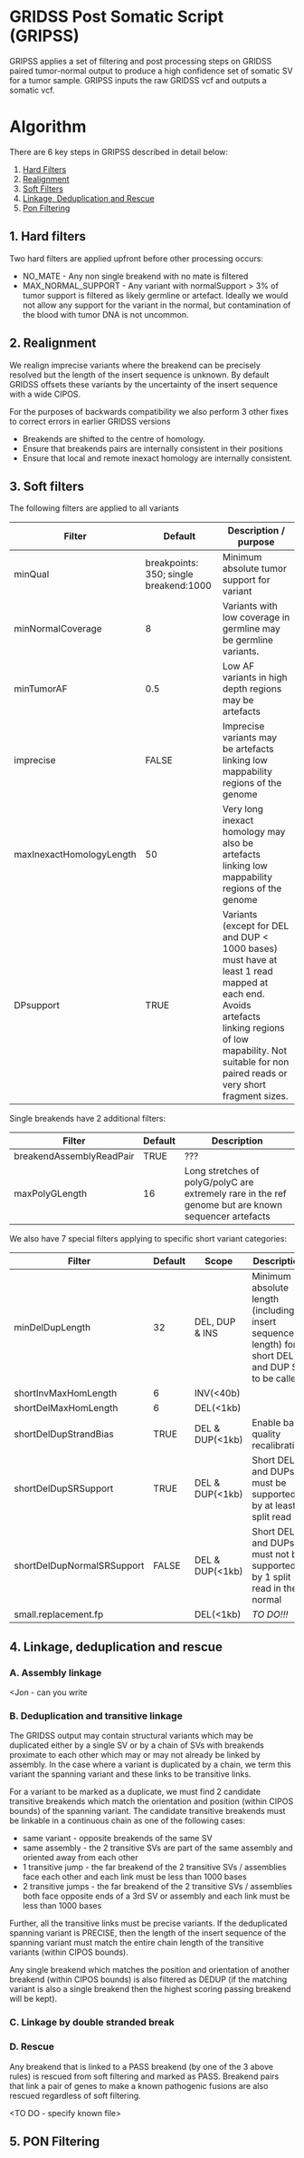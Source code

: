 # GRIDSS Post Somatic Script (GRIPSS)

GRIPSS applies a set of filtering and post processing steps on GRIDSS paired tumor-normal output to produce a high confidence set of somatic SV for a tumor sample.    GRIPSS inputs the raw GRIDSS vcf and outputs a somatic vcf.


# Algorithm

There are 6 key steps in GRIPSS described in detail below:
  1. [Hard Filters](#1-hard-filters)
  2. [Realignment](#2-realignment)
  3. [Soft Filters](#3-soft-filters)
  4. [Linkage, Deduplication and Rescue](#4-linkage-deduplication-and-rescue)
  5. [Pon Filtering](#5-pon-filtering)

## 1. Hard filters

Two hard filters are applied upfront before other processing occurs:
* NO_MATE - Any non single breakend with no mate is filtered
* MAX_NORMAL_SUPPORT - Any variant with normalSupport > 3% of tumor support is filtered as likely germline or artefact.  Ideally we would not allow any support for the variant in the normal, but contamination of the blood with tumor DNA is not uncommon.

## 2. Realignment

We realign imprecise variants where the breakend can be precisely resolved but the length of the insert sequence is unknown.  By default GRIDSS offsets these variants by the uncertainty of the insert sequence with a wide CIPOS.

For the purposes of backwards compatibility we also perform 3 other fixes to correct errors in earlier GRIDSS versions
* Breakends are shifted to the centre of homology.  
* Ensure that breakends pairs are internally consistent in their positions
* Ensure that local and remote inexact homology are internally consistent.

## 3. Soft filters
 
The following filters are applied to all variants

Filter | Default | Description / purpose
---|---|---
minQual | breakpoints: 350; single breakend:1000 | Minimum absolute tumor support for variant
minNormalCoverage | 8 | Variants with low coverage in germline may be germline variants.
minTumorAF | 0.5 | Low AF variants in high depth regions may be artefacts
imprecise | FALSE | Imprecise variants may be artefacts linking low mappability regions of the genome  
maxInexactHomologyLength | 50 | Very long inexact homology may also be artefacts linking low mappability regions of the genome
DPsupport | TRUE | Variants (except for DEL and DUP < 1000 bases) must have at least 1 read mapped at each end.   Avoids artefacts linking regions of low mapability.   Not suitable for non paired reads or very short fragment sizes.  

Single breakends have 2 additional filters:

Filter | Default | Description 
---|---|---
breakendAssemblyReadPair | TRUE | ???
maxPolyGLength | 16 | Long stretches of polyG/polyC are extremely rare in the ref genome but are known sequencer artefacts

We also have 7 special filters applying to specific short variant categories:

Filter | Default | Scope | Description 
---|---|---|---
minDelDupLength | 32 | DEL, DUP & INS | Minimum absolute length (including insert sequence length) for short DEL and DUP SV to be called. 
shortInvMaxHomLength | 6 | INV(<40b) | 
shortDelMaxHomLength | 6 | DEL(<1kb) | 
shortDelDupStrandBias | TRUE | DEL & DUP(<1kb) | Enable base quality recalibration
shortDelDupSRSupport | TRUE | DEL & DUP(<1kb) | Short DELs and DUPs must be supported by at least 1 split read
shortDelDupNormalSRSupport | FALSE | DEL & DUP(<1kb) | Short DELs and DUPs must not be supported by 1 split read in the normal
small.replacement.fp | | DEL(<1kb) | *TO DO!!!*




## 4. Linkage, deduplication and rescue

### A. Assembly linkage

<Jon - can you write

### B. Deduplication and transitive linkage

The GRIDSS output may contain structural variants which may be duplicated either by a single SV or by a chain of SVs with breakends proximate to each other which may or may not already be linked by assembly.   In the case where a variant is duplicated by a chain, we term this variant the spanning variant and these links to be transitive links.

For a variant to be marked as a duplicate, we must find 2 candidate transitive breakends which match the orientation and position (within CIPOS bounds) of the spanning variant. The candidate transitive breakends must be linkable in a continuous chain as one of the following cases:

* same variant - opposite breakends of the same SV
* same assembly - the 2 transitive SVs are part of the same assembly and oriented away from each other
* 1 transitive jump - the far breakend of the 2 transitive SVs / assemblies face each other and each link must be less than 1000 bases
* 2 transitive jumps - the far breakend of the 2 transitive SVs / assemblies both face opposite ends of a 3rd SV or assembly and each link must be less than 1000 bases

Further, all the transitive links must be precise variants.   If the deduplicated spanning variant is PRECISE, then the length of the insert sequence of the spanning variant must match the entire chain length of the transitive variants (within CIPOS bounds).  

Any single breakend which matches the position and orientation of another breakend (within CIPOS bounds) is also filtered as DEDUP (if the matching variant is also a single breakend then the highest scoring passing breakend will be kept).

### C. Linkage by double stranded break

<TO DO>

### D. Rescue

Any breakend that is linked to a PASS breakend (by one of the 3 above rules) is rescued from soft filtering and marked as PASS.    Breakend pairs that link a pair of genes to make a known pathogenic fusions are also rescued regardless of soft filtering.

<TO DO - specify known file>

## 5. PON Filtering

<TO DO>
  
